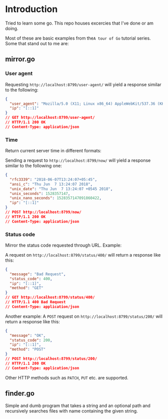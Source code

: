 # Introduction

Tried to learn some go. This repo houses excercies that I've done or
am doing.

Most of these are basic examples from the`A tour of Go` tutorial
series. Some that stand out to me are:


## mirror.go

### User agent

Requesting `http://localhost:8799/user-agent/` will yield a response similar to
the following:

```json
{
  "user_agent": "Mozilla/5.0 (X11; Linux x86_64) AppleWebKit/537.36 (KHTML, like Gecko) Chrome/66.0.3359.181 Safari/537.36",
  "ip": "[::1]"
}
// GET http://localhost:8799/user-agent/
// HTTP/1.1 200 OK
// Content-Type: application/json
```


### Time

Return current server time in different formats:

Sending a request to `http://localhost:8799/now/` will yield a response
similar to the following one:


```json
{
  "rfc3339": "2018-06-07T13:24:07+05:45",
  "ansi_c": "Thu Jun  7 13:24:07 2018",
  "unix_date": "Thu Jun  7 13:24:07 +0545 2018",
  "unix_seconds": 1528357147,
  "unix_nano_seconds": 1528357147091860422,
  "ip": "[::1]"
}
// POST http://localhost:8799/now/
// HTTP/1.1 200 OK
// Content-Type: application/json
```


### Status code
Mirror the status code requested through URL. Example:

A request on `http://localhost:8799/status/400/` will return
a response like this:

```json
{
  "message": "Bad Request",
  "status_code": 400,
  "ip": "[::1]",
  "method": "GET"
}
// GET http://localhost:8799/status/400/
// HTTP/1.1 400 Bad Request
// Content-Type: application/json
```

Another example: A `POST` request on `http://localhost:8799/status/200/` will
return a response like this:

```json
{
  "message": "OK",
  "status_code": 200,
  "ip": "[::1]",
  "method": "POST"
}
// POST http://localhost:8799/status/200/
// HTTP/1.1 200 OK
// Content-Type: application/json
```

Other HTTP methods such as `PATCH`, `PUT` etc. are supported.


## finder.go

Simple and dumb program that takes a string and an optional path and
recursively searches files with name containing the given string.
